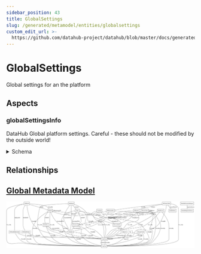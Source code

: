 ```yaml
---
sidebar_position: 43
title: GlobalSettings
slug: /generated/metamodel/entities/globalsettings
custom_edit_url: >-
  https://github.com/datahub-project/datahub/blob/master/docs/generated/metamodel/entities/globalSettings.md
---
```

# GlobalSettings
Global settings for an the platform
## Aspects

### globalSettingsInfo
DataHub Global platform settings. Careful - these should not be modified by the outside world!
<details>
<summary>Schema</summary>

```javascript
{
  "type": "record",
  "Aspect": {
    "name": "globalSettingsInfo"
  },
  "name": "GlobalSettingsInfo",
  "namespace": "com.linkedin.settings.global",
  "fields": [
    {
      "type": [
        "null",
        {
          "type": "record",
          "name": "GlobalViewsSettings",
          "namespace": "com.linkedin.settings.global",
          "fields": [
            {
              "java": {
                "class": "com.linkedin.common.urn.Urn"
              },
              "type": [
                "null",
                "string"
              ],
              "name": "defaultView",
              "default": null,
              "doc": "The default View for the instance, or organization."
            }
          ],
          "doc": "Settings for DataHub Views feature."
        }
      ],
      "name": "views",
      "default": null,
      "doc": "Settings related to the Views Feature"
    }
  ],
  "doc": "DataHub Global platform settings. Careful - these should not be modified by the outside world!"
}
```
</details>

## Relationships

## [Global Metadata Model](https://github.com/datahub-project/static-assets/raw/main/imgs/datahub-metadata-model.png)
![Global Graph](https://github.com/datahub-project/static-assets/raw/main/imgs/datahub-metadata-model.png)
